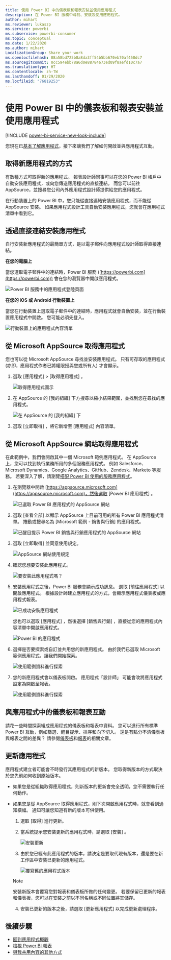 ```yaml
---
title: 使用 Power BI 中的儀表板和報表安裝並使用應用程式
description: 在 Power BI 服務中尋找、安裝及使用應用程式。
author: mihart
ms.reviewer: lukaszp
ms.service: powerbi
ms.subservice: powerbi-consumer
ms.topic: conceptual
ms.date: 1/22/2020
ms.author: mihart
LocalizationGroup: Share your work
ms.openlocfilehash: 08a58bd725b8a8da3ff54b5bb670eb70af458dc7
ms.sourcegitcommit: 0cc594ebb78a6d0e88784673ed09f8aefd10c7a7
ms.translationtype: HT
ms.contentlocale: zh-TW
ms.lasthandoff: 01/29/2020
ms.locfileid: "76819253"
---
```

# <a name="install-and-use-apps-with-dashboards-and-reports-in-power-bi"></a>使用 Power BI 中的儀表板和報表安裝並使用應用程式

[!INCLUDE [power-bi-service-new-look-include](../includes/power-bi-service-new-look-include.md)]

您現在已[基本了解應用程式](end-user-apps.md)，接下來讓我們了解如何開啟並與應用程式互動。 

## <a name="ways-to-get-a-new-app"></a>取得新應用程式的方式
有數種方式可取得新的應用程式。 報表設計師同事可以在您的 Power BI 帳戶中自動安裝應用程式，或向您傳送應用程式的直接連結。 而您可以前往 AppSource，並搜尋您公司內外應用程式設計師提供給您的應用程式。 

在行動裝置上的 Power BI 中，您只能從直接連結安裝應用程式，而不能從 AppSource 安裝。 如果應用程式設計工具自動安裝應用程式，您就會在應用程式清單中看到它。

## <a name="install-an-app-from-a-direct-link"></a>透過直接連結安裝應用程式
自行安裝新應用程式的最簡單方式，是以電子郵件向應用程式設計師取得直接連結。  

**在您的電腦上** 

當您選取電子郵件中的連結時，Power BI 服務 ([https://powerbi.com](https://powerbi.com)) 會在您的瀏覽器中開啟應用程式。 

![Power BI 服務中的應用程式登陸頁面](./media/end-user-app-view/power-bi-app-from-link.png)

**在您的 iOS 或 Android 行動裝置上** 

當您在行動裝置上選取電子郵件中的連結時，應用程式就會自動安裝，並在行動裝置應用程式中開啟。 您可能必須先登入。 

![行動裝置上的應用程式內容清單](./media/end-user-app-view/power-bi-ios.png)

## <a name="get-the-app-from-microsoft-appsource"></a>從 Microsoft AppSource 取得應用程式
您也可以從 Microsoft AppSource 尋找並安裝應用程式。 只有可存取的應用程式 (亦即，應用程式作者已將權限授與您或所有人) 才會顯示。

1. 選取 [應用程式]    > [取得應用程式]  。 
   
    ![取得應用程式圖示](./media/end-user-app-view/power-bi-get-app2.png)    
2. 在 AppSource 的 [我的組織]  下方搜尋以縮小結果範圍，並找到您在尋找的應用程式。
   
    ![在 AppSource 的 [我的組織] 下](./media/end-user-app-view/power-bi-opportunity-app.png)
3. 選取 [立即取得]  ，將它新增至 [應用程式] 內容清單。 

## <a name="get-an-app-from-the-microsoft-appsource-website"></a>從 Microsoft AppSource 網站取得應用程式 

在此範例中，我們會開啟其中一個 Microsoft 範例應用程式。 在 AppSource 上，您可以找到執行業務所用的多個服務應用程式。  例如 Salesforce、Microsoft Dynamics、Google Analytics、GitHub、Zendesk、Marketo 等服務。 若要深入了解，請瀏覽[搭配 Power BI 使用的服務應用程式](../service-connect-to-services.md)。 

1. 在瀏覽器中開啟 [https://appsource.microsoft.com](https://appsource.microsoft.com)，然後選取 [Power BI 應用程式]  。

    ![已選取 Power BI 應用程式的 AppSource 網站  ](./media/end-user-apps/power-bi-appsource.png)


2. 選取 [查看全部]  以顯示 AppSource 上目前可用的所有 Power BI 應用程式清單。 捲動或搜尋名為 [Microsoft 範例 - 銷售與行銷]  的應用程式。

    ![已醒目提示 Power BI 銷售與行銷應用程式的 AppSource 網站  ](./media/end-user-apps/power-bi-appsource-samples.png)

3. 選取 [立即取得]  並同意使用規定。

    ![AppSource 網站使用規定 ](./media/end-user-apps/power-bi-permission.png)


4. 確認您想要安裝此應用程式。

    ![要安裝此應用程式嗎？  ](./media/end-user-apps/power-bi-app-install.png)

5. 安裝應用程式之後，Power BI 服務會顯示成功訊息。 選取 [前往應用程式]  以開啟應用程式。 根據設計師建立應用程式的方式，會顯示應用程式儀表板或應用程式報表。

    ![已成功安裝應用程式 ](./media/end-user-apps/power-bi-app-ready.png)

    您也可以選取 [應用程式]  ，然後選擇 [銷售與行銷]  ，直接從您的應用程式內容清單中開啟應用程式。

    ![Power BI 的應用程式](./media/end-user-apps/power-bi-apps.png)


6. 選擇是否要探索或自訂並共用您的新應用程式。 由於我們已選取 Microsoft 範例應用程式，讓我們開始探索。 

    ![使用範例資料進行探索](./media/end-user-apps/power-bi-explore.png)

7.  您的新應用程式會以儀表板開啟。 應用程式「設計師」  可能會改將應用程式設定為開啟至報表。  

    ![使用範例資料進行探索](./media/end-user-apps/power-bi-new-app.png)


## <a name="interact-with-the-dashboards-and-reports-in-the-app"></a>與應用程式中的儀表板和報表互動
請花一些時間探索組成應用程式的儀表板和報表中資料。 您可以進行所有標準 Power BI 互動，例如篩選、醒目提示、排序和向下切入。  還是有點分不清儀表板與報表之間的差異？  請參閱[儀表板](end-user-dashboards.md)和[報表](end-user-reports.md)的相關文章。  

## <a name="update-an-app"></a>更新應用程式 

應用程式建立者可能會不時發行其應用程式的新版本。 您取得新版本的方式取決於您先前如何收到原始版本。 

* 如果您是從組織取得應用程式，則新版本的更新會完全透明，您不需要執行任何動作。 

* 如果您是從 AppSource 取得應用程式，則下次開啟應用程式時，就會看到通知橫幅。 通知可讓您知道有新的版本可供使用。 

    1. 選取 [取得]  進行更新。  

        <!--![App update notification](./media/end-user-app-view/power-bi-new-app-version-notification.png) -->

    2. 當系統提示您安裝更新的應用程式時，請選取 [安裝]  。 

        ![安裝更新](./media/end-user-app-view/power-bi-install.png) 

    3. 由於您已經有此應用程式的版本，請決定是要取代現有版本，還是要在新工作區中安裝已更新的應用程式。   

        ![覆寫舊的應用程式版本](./media/end-user-app-view/power-bi-already-installed.png) 


    > [!NOTE] 
    > 安裝新版本會覆寫您對報表和儀表板所做的任何變更。 若要保留已更新的報表和儀表板，您可以在安裝之前以不同名稱或不同位置將其儲存。 

    4. 安裝已更新的版本之後，請選取 [更新應用程式]  以完成更新處理程序。 

    <!--![Update app](./media/end-user-app-view/power-bi-new-app-version-update-app.png) -->


## <a name="next-steps"></a>後續步驟
* [回到應用程式概觀](end-user-apps.md)
* [檢視 Power BI 報表](end-user-report-open.md)
* [與我共用內容的其他方式](end-user-shared-with-me.md)
